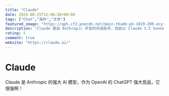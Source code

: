 ```yaml
---
title: "Claude"
date: 2024-08-25T12:08:58+08:00
tags: ["Chat","海外","文本"]
featured_image: "https://qph.cf2.poecdn.net/main-thumb-pb-1019-200-ecyfizaydihfkxfwhwjlruyjdyoxengr.jpeg"
description: "Claude 是由 Anthropic 开发的对话助手，目前以 Claude 3.5 Sonnet 为主推模型"
rating: 5
comment: true
website: "https://claude.ai/"
---
```


# Claude

Claude 是 Anthropic 的强大 AI 模型，作为 OpenAI 的 ChatGPT 强大竞品，它很强啊！
